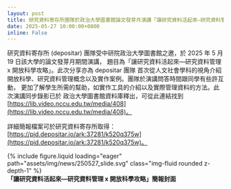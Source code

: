 ```yaml
---
layout: post
title: 研究資料寄存所團隊於政治大學圖書館論文發芽月演講「讓研究資料活起來—研究資料管理 x 開放科學攻略」
date: 2025-05-27 10:00:00+0800
inline: False
---
```


研究資料寄存所 (depositar) 團隊受中研院政治大學圖書館之邀，於 2025 年 5 月 19 日該大學的論文發芽月期間演講，
題目為「讓研究資料活起來—研究資料管理 x 開放科學攻略」。此次分享亦為 depositar 團隊
首次從人文社會學科的視角介紹開放科學、研究資料管理概念以及實作案例。團隊於演講問答時間跟同學有些許互動，
更加了解學生所需的幫助，如實作工具的介紹以及實際管理資料的方法。此次演講同步錄影已於
政治大學圖書館資料庫釋出，可從此連結找到 [https://lib.video.nccu.edu.tw/media/408](https://lib.video.nccu.edu.tw/media/408)。

詳細簡報檔案可於研究資料寄存所取得：[https://pid.depositar.io/ark:37281/k520q375w](https://pid.depositar.io/ark:37281/k520q375w)。


<div class="row mt-3">
    <div class="col-sm mt-3 mt-md-0">
        {% include figure.liquid loading="eager" path="assets/img/news/250527_slide.svg" class="img-fluid rounded z-depth-1" %}
    </div>
</div>
<div class="caption mt-0">
    <b>「讓研究資料活起來—研究資料管理 x 開放科學攻略」簡報封面</b>
</div>
